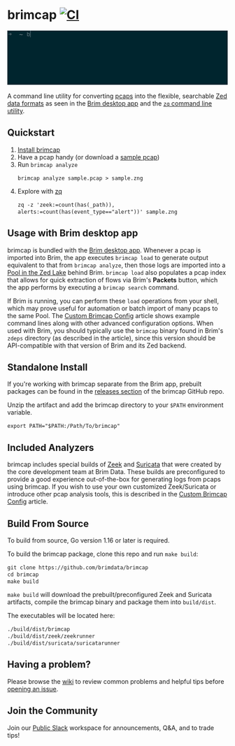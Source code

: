 # brimcap [![CI][ci-img]][ci]

![Image of brimcap analyze](https://github.com/brimdata/brimcap/raw/main/brimcap.gif)

A command line utility for converting [pcaps](https://en.wikipedia.org/wiki/Pcap#:~:text=In%20the%20field%20of%20computer,not%20the%20API's%20proper%20name.)
into the flexible, searchable [Zed data formats](https://github.com/brimdata/zed/tree/main/docs/formats/README.md)
as seen in the [Brim desktop app](https://github.com/brimdata/brim) and
the [`zq` command line utility](https://github.com/brimdata/zed/tree/main/cmd/zed#zq).

## Quickstart

1. [Install brimcap](#standalone-install)
2. Have a pcap handy (or download a [sample pcap](https://wiki.wireshark.org/SampleCaptures))
3. Run `brimcap analyze`
   ```
   brimcap analyze sample.pcap > sample.zng
   ```
4. Explore with [zq](https://github.com/brimdata/zed/tree/main/cmd/zed#zq)
   ```
   zq -z 'zeek:=count(has(_path)), alerts:=count(has(event_type=="alert"))' sample.zng
   ```

## Usage with Brim desktop app

brimcap is bundled with the [Brim desktop app](https://github.com/brimdata/brim).
Whenever a pcap is imported into Brim, the app executes `brimcap load` to
generate output equivalent to that from `brimcap analyze`, then those logs are
imported into a [Pool in the Zed Lake](https://github.com/brimdata/zed/blob/main/docs/lake/README.md)
behind Brim. `brimcap load` also populates a pcap index that allows for
quick extraction of flows via Brim's **Packets** button, which the app performs
by executing a `brimcap search` command.

If Brim is running, you can perform these `load` operations from your shell,
which may prove useful for automation or batch import of many pcaps to the same
Pool. The [Custom Brimcap Config](https://github.com/brimdata/brimcap/wiki/Custom-Brimcap-Config)
article shows example command lines along with other advanced configuration
options. When used with Brim, you should typically use the `brimcap` binary
found in Brim's `zdeps` directory (as described in the article), since this
version should be API-compatible with that version of Brim and its Zed backend.

## Standalone Install

If you're working with brimcap separate from the Brim app, prebuilt packages
can be found in the [releases section](https://github.com/brimdata/brimcap/releases)
of the brimcap GitHub repo.

Unzip the artifact and add the brimcap directory to your `$PATH` environment
variable.

```
export PATH="$PATH:/Path/To/brimcap"
```

## Included Analyzers

brimcap includes special builds of [Zeek](https://github.com/brimdata/zeek)
and [Suricata](https://github.com/brimdata/build-suricata) that were created by
the core development team at Brim Data. These builds are preconfigured to
provide a good experience out-of-the-box for generating logs from pcaps using
brimcap. If you wish to use your own customized Zeek/Suricata or introduce
other pcap analysis tools, this is described in the [Custom Brimcap
Config](https://github.com/brimdata/brimcap/wiki/Custom-Brimcap-Config) article.

## Build From Source

To build from source, Go version 1.16 or later is required.

To build the brimcap package, clone this repo and run `make build`:

```
git clone https://github.com/brimdata/brimcap
cd brimcap
make build
```

`make build` will download the prebuilt/preconfigured Zeek and Suricata
artifacts, compile the brimcap binary and package them into `build/dist`.

The executables will be located here:
```
./build/dist/brimcap
./build/dist/zeek/zeekrunner
./build/dist/suricata/suricatarunner
```

## Having a problem?

Please browse the [wiki](https://github.com/brimdata/brimcap/wiki) to review common problems and helpful tips before [opening an issue](https://github.com/brimdata/brimcap/wiki/Troubleshooting#opening-an-issue).

## Join the Community

Join our [Public Slack](https://www.brimsecurity.com/join-slack/) workspace for announcements, Q&A, and to trade tips!

[ci-img]: https://github.com/brimdata/brimcap/actions/workflows/ci.yaml/badge.svg
[ci]: https://github.com/brimdata/brimcap/actions/workflows/ci.yaml
